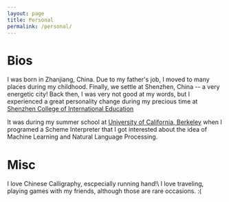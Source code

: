 ```yaml
---
layout: page
title: Personal
permalink: /personal/
---
```


# Bios
I was born in Zhanjiang, China. Due to my father's job, I moved to many places during my childhood. Finally, we settle at Shenzhen, China -- a very energetic city! Back then, I was very not good at my words, but I experienced a great personality change during my precious time at <a href="https://www.alevel.com.cn/" target="_blank">Shenzhen College of International Education</a>

It was during my summer school at <a href="https://www.berkeley.edu/" target="_blank">University of California, Berkeley</a> when I programed a Scheme Interpreter that I got interested about the idea of Machine Learning and Natural Language Processing.

# Misc
I love Chinese Calligraphy, escpecially running hand!\\
I love traveling, playing games with my friends, although those are rare occasions. :(
